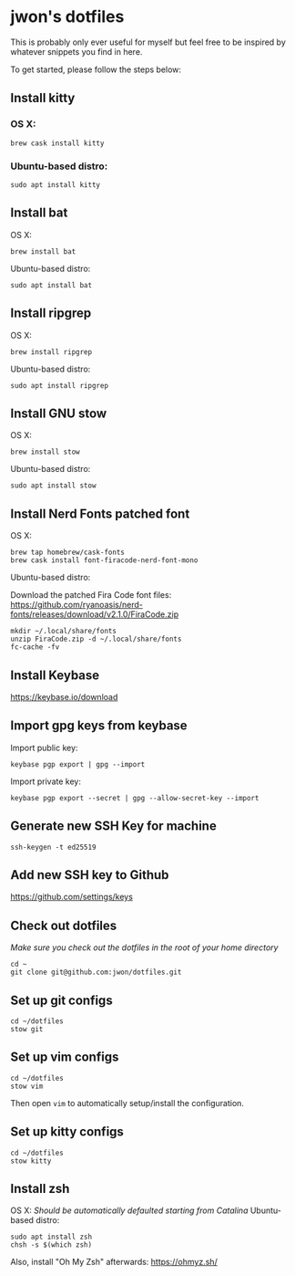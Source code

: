 # jwon's dotfiles
This is probably only ever useful for myself but feel free to be inspired by whatever snippets you find in here.

To get started, please follow the steps below:

## Install kitty
### OS X:
```
brew cask install kitty
```

### Ubuntu-based distro:
```
sudo apt install kitty
```

## Install bat
OS X:
```
brew install bat
```

Ubuntu-based distro:
```
sudo apt install bat
```

## Install ripgrep
OS X:
```
brew install ripgrep
```

Ubuntu-based distro:
```
sudo apt install ripgrep
```

## Install GNU stow
OS X:
```
brew install stow
```
Ubuntu-based distro:
```
sudo apt install stow
```

## Install Nerd Fonts patched font
OS X:
```
brew tap homebrew/cask-fonts
brew cask install font-firacode-nerd-font-mono
```
Ubuntu-based distro:

Download the patched Fira Code font files:
https://github.com/ryanoasis/nerd-fonts/releases/download/v2.1.0/FiraCode.zip
```
mkdir ~/.local/share/fonts
unzip FiraCode.zip -d ~/.local/share/fonts
fc-cache -fv
```

## Install Keybase
https://keybase.io/download

## Import gpg keys from keybase
Import public key:
```
keybase pgp export | gpg --import
```
Import private key:
```
keybase pgp export --secret | gpg --allow-secret-key --import
```

## Generate new SSH Key for machine
```
ssh-keygen -t ed25519
```

## Add new SSH key to Github
https://github.com/settings/keys

## Check out dotfiles
*Make sure you check out the dotfiles in the root of your home directory*
```
cd ~
git clone git@github.com:jwon/dotfiles.git
```

## Set up git configs
```
cd ~/dotfiles
stow git
```

## Set up vim configs
```
cd ~/dotfiles
stow vim
```
Then open `vim` to automatically setup/install the configuration.

## Set up kitty configs
```
cd ~/dotfiles
stow kitty
```

## Install zsh
OS X:
*Should be automatically defaulted starting from Catalina*
Ubuntu-based distro:
```
sudo apt install zsh
chsh -s $(which zsh)
```
Also, install "Oh My Zsh" afterwards: https://ohmyz.sh/
